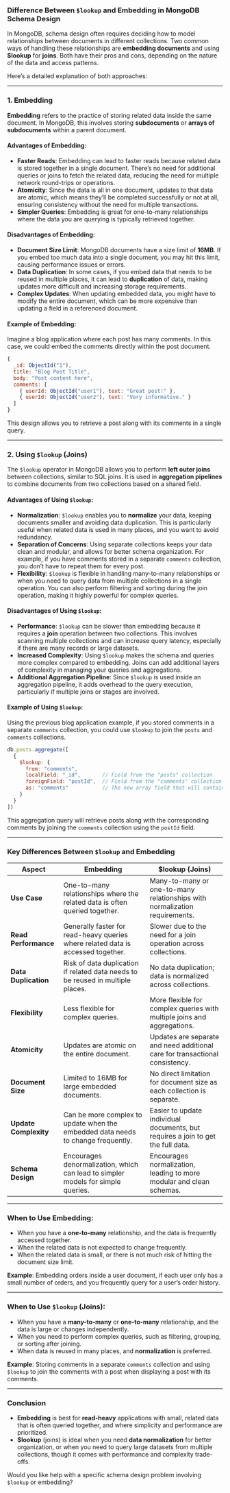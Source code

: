 ### **Difference Between `$lookup` and Embedding in MongoDB Schema Design**

In MongoDB, schema design often requires deciding how to model relationships between documents in different collections. Two common ways of handling these relationships are **embedding documents** and using **$lookup** for **joins**. Both have their pros and cons, depending on the nature of the data and access patterns.

Here’s a detailed explanation of both approaches:

---

### **1. Embedding**

**Embedding** refers to the practice of storing related data inside the same document. In MongoDB, this involves storing **subdocuments** or **arrays of subdocuments** within a parent document.

#### **Advantages of Embedding**:

- **Faster Reads**: Embedding can lead to faster reads because related data is stored together in a single document. There’s no need for additional queries or joins to fetch the related data, reducing the need for multiple network round-trips or operations.
- **Atomicity**: Since the data is all in one document, updates to that data are atomic, which means they’ll be completed successfully or not at all, ensuring consistency without the need for multiple transactions.
- **Simpler Queries**: Embedding is great for one-to-many relationships where the data you are querying is typically retrieved together.

#### **Disadvantages of Embedding**:

- **Document Size Limit**: MongoDB documents have a size limit of **16MB**. If you embed too much data into a single document, you may hit this limit, causing performance issues or errors.
- **Data Duplication**: In some cases, if you embed data that needs to be reused in multiple places, it can lead to **duplication** of data, making updates more difficult and increasing storage requirements.
- **Complex Updates**: When updating embedded data, you might have to modify the entire document, which can be more expensive than updating a field in a referenced document.

#### **Example of Embedding**:

Imagine a blog application where each post has many comments. In this case, we could embed the comments directly within the post document.

```javascript
{
  _id: ObjectId("1"),
  title: "Blog Post Title",
  body: "Post content here",
  comments: [
    { userId: ObjectId("user1"), text: "Great post!" },
    { userId: ObjectId("user2"), text: "Very informative." }
  ]
}
```

This design allows you to retrieve a post along with its comments in a single query.

---

### **2. Using `$lookup` (Joins)**

The `$lookup` operator in MongoDB allows you to perform **left outer joins** between collections, similar to SQL joins. It is used in **aggregation pipelines** to combine documents from two collections based on a shared field.

#### **Advantages of Using `$lookup`**:

- **Normalization**: `$lookup` enables you to **normalize** your data, keeping documents smaller and avoiding data duplication. This is particularly useful when related data is used in many places, and you want to avoid redundancy.
- **Separation of Concerns**: Using separate collections keeps your data clean and modular, and allows for better schema organization. For example, if you have comments stored in a separate `comments` collection, you don’t have to repeat them for every post.
- **Flexibility**: `$lookup` is flexible in handling many-to-many relationships or when you need to query data from multiple collections in a single operation. You can also perform filtering and sorting during the join operation, making it highly powerful for complex queries.

#### **Disadvantages of Using `$lookup`**:

- **Performance**: `$lookup` can be slower than embedding because it requires a **join** operation between two collections. This involves scanning multiple collections and can increase query latency, especially if there are many records or large datasets.
- **Increased Complexity**: Using `$lookup` makes the schema and queries more complex compared to embedding. Joins can add additional layers of complexity in managing your queries and aggregations.
- **Additional Aggregation Pipeline**: Since `$lookup` is used inside an aggregation pipeline, it adds overhead to the query execution, particularly if multiple joins or stages are involved.

#### **Example of Using `$lookup`**:

Using the previous blog application example, if you stored comments in a separate `comments` collection, you could use `$lookup` to join the `posts` and `comments` collections.

```javascript
db.posts.aggregate([
  {
    $lookup: {
      from: "comments",
      localField: "_id",       // Field from the "posts" collection
      foreignField: "postId",  // Field from the "comments" collection
      as: "comments"           // The new array field that will contain the joined data
    }
  }
])
```

This aggregation query will retrieve posts along with the corresponding comments by joining the `comments` collection using the `postId` field.

---

### **Key Differences Between `$lookup` and Embedding**

| **Aspect**               | **Embedding**                          | **$lookup (Joins)**                    |
|--------------------------|----------------------------------------|----------------------------------------|
| **Use Case**              | One-to-many relationships where the related data is often queried together. | Many-to-many or one-to-many relationships with normalization requirements. |
| **Read Performance**      | Generally faster for read-heavy queries where related data is accessed together. | Slower due to the need for a join operation across collections. |
| **Data Duplication**      | Risk of data duplication if related data needs to be reused in multiple places. | No data duplication; data is normalized across collections. |
| **Flexibility**           | Less flexible for complex queries. | More flexible for complex queries with multiple joins and aggregations. |
| **Atomicity**             | Updates are atomic on the entire document. | Updates are separate and need additional care for transactional consistency. |
| **Document Size**         | Limited to 16MB for large embedded documents. | No direct limitation for document size as each collection is separate. |
| **Update Complexity**     | Can be more complex to update when the embedded data needs to change frequently. | Easier to update individual documents, but requires a join to get the full data. |
| **Schema Design**         | Encourages denormalization, which can lead to simpler models for simple queries. | Encourages normalization, leading to more modular and clean schemas. |

---

### **When to Use Embedding**:
- When you have a **one-to-many** relationship, and the data is frequently accessed together.
- When the related data is not expected to change frequently.
- When the related data is small, or there is not much risk of hitting the document size limit.

**Example**: Embedding orders inside a user document, if each user only has a small number of orders, and you frequently query for a user’s order history.

---

### **When to Use `$lookup` (Joins)**:
- When you have a **many-to-many** or **one-to-many** relationship, and the data is large or changes independently.
- When you need to perform complex queries, such as filtering, grouping, or sorting after joining.
- When data is reused in many places, and **normalization** is preferred.

**Example**: Storing comments in a separate `comments` collection and using `$lookup` to join the comments with a post when displaying a post with its comments.

---

### **Conclusion**

- **Embedding** is best for **read-heavy** applications with small, related data that is often queried together, and where simplicity and performance are prioritized.
- **$lookup** (joins) is ideal when you need **data normalization** for better organization, or when you need to query large datasets from multiple collections, though it comes with performance and complexity trade-offs.

Would you like help with a specific schema design problem involving `$lookup` or embedding?